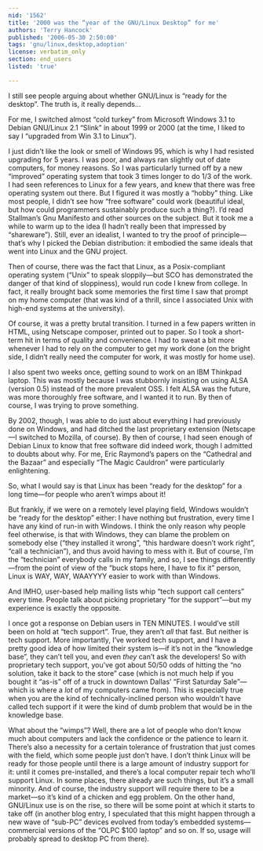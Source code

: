 ```yaml
---
nid: '1562'
title: '2000 was the “year of the GNU/Linux Desktop” for me'
authors: 'Terry Hancock'
published: '2006-05-30 2:50:00'
tags: 'gnu/linux,desktop,adoption'
license: verbatim_only
section: end_users
listed: 'true'

---
```

I still see people arguing about whether GNU/Linux is “ready for the desktop”. The truth is, it really depends...

For me, I switched almost “cold turkey” from Microsoft Windows 3.1 to Debian GNU/Linux 2.1 “Slink” in about 1999 or 2000 (at the time, I liked to say I “upgraded from Win 3.1 to Linux”).


<!--break-->


I just didn’t like the look or smell of Windows 95, which is why I had resisted upgrading for 5 years. I was poor, and always ran slightly out of date computers, for money reasons. So I was particularly turned off by a new “improved” operating system that took 3 times longer to do 1/3 of the work. I had seen references to Linux for a few years, and knew that there was free operating system out there. But I figured it was mostly a “hobby” thing. Like most people, I didn’t see how “free software” could work (beautiful ideal, but how could programmers sustainably produce such a thing?). I’d read Stallman’s Gnu Manifesto and other sources on the subject. But it took me a while to warm up to the idea (I hadn’t really been that impressed by “shareware”). Still, ever an idealist, I wanted to try the proof of principle—that’s why I picked the Debian distribution: it embodied the same ideals that went into Linux and the GNU project.

Then of course, there was the fact that Linux, as a Posix-compliant operating system (“Unix” to speak sloppily—but SCO has demonstrated the danger of that kind of sloppiness), would run code I knew from college. In fact, it really brought back some memories the first time I saw that prompt on my home computer (that was kind of a thrill, since I associated Unix with high-end systems at the university).

Of course, it was a pretty brutal transition. I turned in a few papers written in HTML, using Netscape composer, printed out to paper. So I took a short-term hit in terms of quality and convenience. I had to sweat a bit more whenever I had to rely on the computer to get my work done (on the bright side, I didn’t really need the computer for work, it was mostly for home use).

I also spent two weeks once, getting sound to work on an IBM Thinkpad laptop. This was mostly because I was stubbornly insisting on using ALSA (version 0.5) instead of the more prevalent OSS. I felt ALSA was the future, was more thoroughly free software, and I wanted it to run. By then of course, I was trying to prove something.

By 2002, though, I was able to do just about everything I had previously done on Windows, and had ditched the last proprietary extension (Netscape—I switched to Mozilla, of course). By then of course, I had seen enough of Debian Linux to know that free software did indeed work, though I admitted to doubts about why. For me, Eric Raymond’s papers on the “Cathedral and the Bazaar” and especially “The Magic Cauldron” were particularly enlightening.

So, what I would say is that Linux has been “ready for the desktop” for a long time—for people who aren’t wimps about it!

But frankly, if we were on a remotely level playing field, Windows wouldn’t be “ready for the desktop” either: I have nothing but frustration, every time I have any kind of run-in with Windows. I think the only reason why people feel otherwise, is that with Windows, they can blame the problem on somebody else (“they installed it wrong”, “this hardware doesn’t work right”, “call a technician”), and thus avoid having to mess with it. But of course, I’m the “technician” everybody calls in my family, and so, I see things differently—from the point of view of the “buck stops here, I have to fix it” person, Linux is WAY, WAY, WAAYYYY easier to work with than Windows.

And IMHO, user-based help mailing lists whip “tech support call centers” every time. People talk about picking proprietary “for the support”—but my experience is exactly the opposite.

I once got a response on Debian users in TEN MINUTES. I would’ve still been on hold at “tech support”. True, they aren’t *all* that fast. But neither is tech support. More importantly, I’ve worked tech support, and I have a pretty good idea of how limited their system is—if it’s not in the “knowledge base”, they can’t tell you, and even _they_ can’t ask the developers! So with proprietary tech support, you’ve got about 50/50 odds of hitting the “no solution, take it back to the store” case (which is not much help if you bought it “as-is” off of a truck in downtown Dallas’ “First Saturday Sale”—which is where a *lot* of my computers came from). This is especially true when you are the kind of technically-inclined person who wouldn’t have called tech support if it were the kind of dumb problem that would be in the knowledge base.

What about the “wimps”? Well, there are a lot of people who don’t know much about computers and lack the confidence or the patience to learn it. There’s also a necessity for a certain tolerance of frustration that just comes with the field, which some people just don’t have. I don’t think Linux will be ready for those people until there is a large amount of industry support for it: until it comes pre-installed, and there’s a local computer repair tech who’ll support Linux. In some places, there already are such things, but it’s a small minority. And of course, the industry support will require there to be a market—so it’s kind of a chicken and egg problem. On the other hand, GNU/Linux use is on the rise, so there will be some point at which it starts to take off (in another blog entry, I speculated that this might happen through a new wave of “sub-PC” devices evolved from today’s embedded systems—commercial versions of the “OLPC $100 laptop” and so on. If so, usage will probably spread to desktop PC from there).

